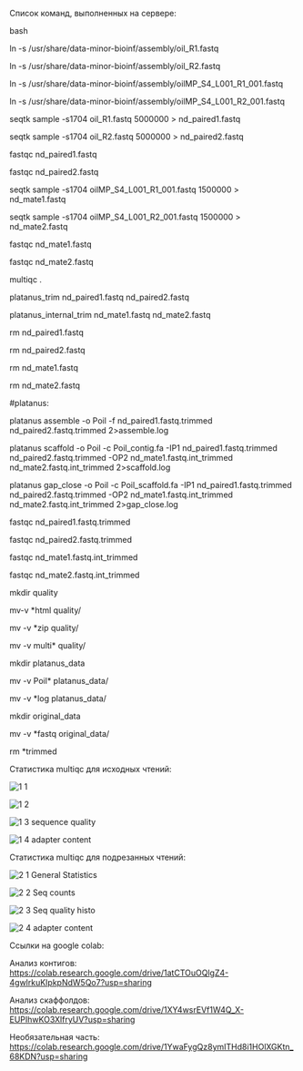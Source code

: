 Список команд, выполненных на сервере:

bash

ln -s /usr/share/data-minor-bioinf/assembly/oil_R1.fastq

ln -s /usr/share/data-minor-bioinf/assembly/oil_R2.fastq

ln -s /usr/share/data-minor-bioinf/assembly/oilMP_S4_L001_R1_001.fastq

ln -s /usr/share/data-minor-bioinf/assembly/oilMP_S4_L001_R2_001.fastq

seqtk sample -s1704 oil_R1.fastq 5000000 > nd_paired1.fastq

seqtk sample -s1704 oil_R2.fastq 5000000 > nd_paired2.fastq

fastqc nd_paired1.fastq

fastqc nd_paired2.fastq

seqtk sample -s1704 oilMP_S4_L001_R1_001.fastq 1500000 > nd_mate1.fastq

seqtk sample -s1704 oilMP_S4_L001_R2_001.fastq 1500000 > nd_mate2.fastq

fastqc nd_mate1.fastq

fastqc nd_mate2.fastq

multiqc .

platanus_trim nd_paired1.fastq nd_paired2.fastq

platanus_internal_trim nd_mate1.fastq nd_mate2.fastq

rm nd_paired1.fastq

rm nd_paired2.fastq

rm nd_mate1.fastq

rm nd_mate2.fastq

#platanus:

platanus assemble -o Poil -f nd_paired1.fastq.trimmed nd_paired2.fastq.trimmed 2>assemble.log

platanus scaffold -o Poil -c Poil_contig.fa -IP1 nd_paired1.fastq.trimmed nd_paired2.fastq.trimmed -OP2 nd_mate1.fastq.int_trimmed nd_mate2.fastq.int_trimmed 2>scaffold.log

platanus gap_close  -o Poil -c Poil_scaffold.fa -IP1 nd_paired1.fastq.trimmed nd_paired2.fastq.trimmed -OP2 nd_mate1.fastq.int_trimmed nd_mate2.fastq.int_trimmed 2>gap_close.log

fastqc nd_paired1.fastq.trimmed

fastqc nd_paired2.fastq.trimmed

fastqc nd_mate1.fastq.int_trimmed

fastqc nd_mate2.fastq.int_trimmed

mkdir quality

mv-v *html quality/

mv -v *zip quality/

mv -v multi* quality/

mkdir platanus_data

mv -v Poil* platanus_data/

mv -v *log platanus_data/

mkdir original_data

mv -v *fastq original_data/

rm *trimmed

Статистика multiqc для исходных чтений:

![1 1](https://user-images.githubusercontent.com/72361668/139110692-059ccd9f-12a9-41cd-9f35-d86e1058c42f.png)

![1 2](https://user-images.githubusercontent.com/72361668/139110874-6c2cc64d-5cc9-4675-a77c-395d2eccc998.png)

![1 3 sequence quality](https://user-images.githubusercontent.com/72361668/139110884-372e7e3d-6550-4396-835e-df4838e42521.png)

![1 4 adapter content](https://user-images.githubusercontent.com/72361668/139110899-b9087a6a-1997-44bf-ad76-2f67eda2e2de.png)

Статистика multiqc для подрезанных чтений:

![2 1 General Statistics](https://user-images.githubusercontent.com/72361668/139111721-558b9cf0-b5c6-45ce-90a1-e635f6004d5b.png)

![2 2 Seq counts](https://user-images.githubusercontent.com/72361668/139111672-1ff395e5-03e5-49d1-a354-fc412842e970.png)

![2 3 Seq quality histo](https://user-images.githubusercontent.com/72361668/139111673-15425005-1d3a-4469-b463-f88b8bff2af0.png)

![2 4 adapter content](https://user-images.githubusercontent.com/72361668/139111676-2c0beadc-e1e7-4f80-beb6-7687ac33a51d.png)


Ссылки на google colab:

Анализ контигов: https://colab.research.google.com/drive/1atCTOuOQlgZ4-4gwlrkuKIpkpNdW5Qo7?usp=sharing

Анализ скаффолдов: https://colab.research.google.com/drive/1XY4wsrEVf1W4Q_X-EUPIhwKO3XlfryUV?usp=sharing

Необязательная часть: https://colab.research.google.com/drive/1YwaFygQz8ymITHd8i1HOlXGKtn_68KDN?usp=sharing

